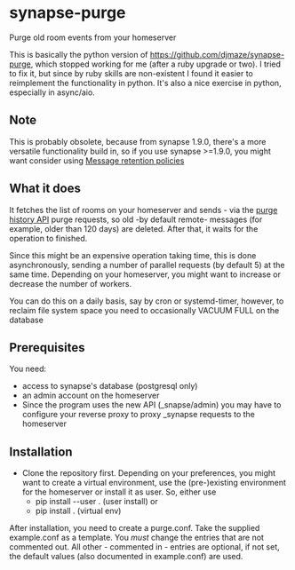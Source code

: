 # synapse-purge
Purge old room events from your homeserver

This is basically the python version of  https://github.com/djmaze/synapse-purge,
which stopped working for me (after a ruby upgrade or two). I tried to fix it,
but since by ruby skills are non-existent I found it easier to reimplement the functionality
in python. It's also a nice exercise in python, especially in async/aio. 

## Note
This is probably obsolete, because from synapse 1.9.0, there's a more versatile functionality build in, so 
if you use synapse >=1.9.0, you might want consider using [Message retention policies](https://github.com/matrix-org/synapse/blob/master/docs/message_retention_policies.md)

## What it does
It fetches the list of rooms on your homeserver and sends - via the [purge 
history API](https://github.com/matrix-org/synapse/blob/master/docs/admin_api/purge_history_api.rst)
purge requests, so old -by default remote- messages (for example, older than 120 days) 
are deleted. After that, it waits for the operation to finished.

Since this might be an expensive operation taking time, this is done asynchronously,
sending a number of parallel requests (by default 5) at the same time. Depending on your homeserver,
you might want to increase or decrease the number of workers.

You can do this on a daily basis, say by cron or systemd-timer, however, to
reclaim file system space you need to occasionally VACUUM FULL on the database

## Prerequisites
You need:
* access to synapse's database (postgresql only)
* an admin account on the homeserver
* Since the program uses the new API (_snapse/admin) you may have to configure
your reverse proxy to proxy _synapse requests to the homeserver


## Installation
* Clone the repository first. Depending on your preferences, you might want to create 
a virtual environment, use the (pre-)existing environment for the homeserver or
install it as user. So, either use
   * pip install --user . (user install) or
   * pip install . (virtual env)

After installation, you need to create a purge.conf. Take the supplied example.conf
as a template. You *must* change the entries that are not commented out. All 
other - commented in - entries are optional, if not set, the default values
(also documented in example.conf) are used.

   